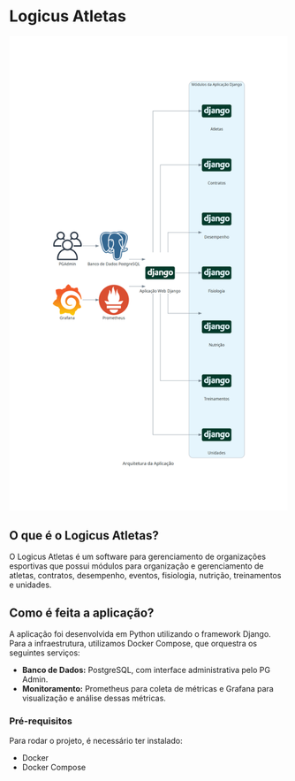 # Logicus Atletas

![Arquitetura do Projeto](arquitetura.png)

## O que é o Logicus Atletas?

O Logicus Atletas é um software para gerenciamento de organizações esportivas que possui módulos para organização e gerenciamento de atletas, contratos, desempenho, eventos, fisiologia, nutrição, treinamentos e unidades.

## Como é feita a aplicação?

A aplicação foi desenvolvida em Python utilizando o framework Django. Para a infraestrutura, utilizamos Docker Compose, que orquestra os seguintes serviços:

- **Banco de Dados:** PostgreSQL, com interface administrativa pelo PG Admin.
- **Monitoramento:** Prometheus para coleta de métricas e Grafana para visualização e análise dessas métricas.

### Pré-requisitos

Para rodar o projeto, é necessário ter instalado:

- Docker
- Docker Compose
